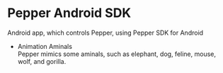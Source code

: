 # Pepper Android SDK

Android app, which controls Pepper, using Pepper SDK for Android <br>

- Animation Aminals <br>
Pepper mimics some aminals, such as elephant, dog, feline, mouse, wolf, and gorilla. <br>
